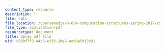 ```yaml
---
content_type: resource
description: ''
file: null
file_location: /coursemedia/6-004-computation-structures-spring-2017/c958f7f344c5e35620e2aab6a5d19b91_-RqKDpeILyU.pdf
file_type: application/pdf
resourcetype: Document
title: 3play pdf file
uid: c958f7f3-44c5-e356-20e2-aab6a5d19b91
---
```


